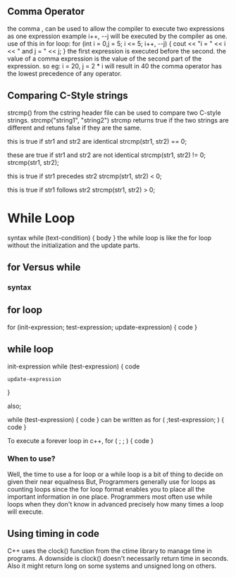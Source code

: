 ## Comma Operator
the comma , can be used to allow the compiler to execute two expressions as one expression
example i++, --j will be executed by the compiler as one.
use of this in for loop:
for (int i = 0,j = 5; i <= 5; i++, --j) {
    cout << "i = " << i << " and j = " << j;
}
the first expression is executed before the second.
the value of a comma expression is the value of the second part of the expression.
so eg: i = 20, j = 2 * i will result in 40
the comma operator has the lowest precedence of any operator.

## Comparing C-Style strings
strcmp() from the cstring header file can be used to compare two C-style strings.
strcmp("string1", "string2")
strcmp returns true if the two strings are different and retuns false if they are the same.

this is true if str1 and str2 are identical
strcmp(str1, str2) == 0;

these are true if str1 and str2 are not identical
strcmp(str1, str2) != 0;
strcmp(str1, str2);

this is true if str1 precedes str2
strcmp(str1, str2) < 0;

this is true if str1 follows str2
strcmp(str1, str2) > 0;



# While Loop
syntax
while (text-condition) {
    body
}
the while loop is like the for loop without the initialization and the update parts.

## for Versus while
### syntax

for loop
----------
for (init-expression; test-expression; update-expression) {
    code
}

while loop
-----------
init-expression
while (test-expression) {
    code 

    update-expression
}

also;

while (test-expression) {
    code 
}
can be written as
for ( ;test-expression; ) {
    code
}

To execute a forever loop in c++,
for ( ; ; ) {
    code
}

### When to use?
Well, the time to use a for loop or a while loop is a bit of thing to decide on given their near equalness
But, Programmers generally use for loops as counting loops since the for loop format enables you to place all the important information in one place.
Programmers most often use while loops when they don't know in advanced precisely how many times a loop will execute.



## Using timing in code
C++ uses the clock() function from the ctime library to manage time in programs.
A downside is clock() doesn't necessarily return time in seconds.
Also it might return long on some systems and unsigned long on others.


